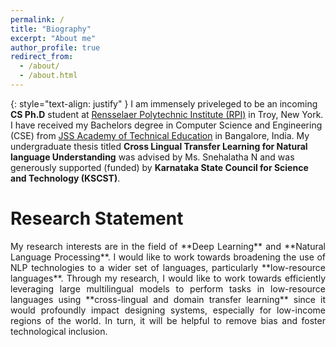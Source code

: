 ```yaml
---
permalink: /
title: "Biography"
excerpt: "About me"
author_profile: true
redirect_from: 
  - /about/
  - /about.html
---
```

{: style="text-align: justify" }
I am immensely priveleged to be an incoming **CS Ph.D** student at [Rensselaer Polytechnic Institute (RPI)](https://rpi.edu/) in Troy, New York. I have received my Bachelors degree in Computer Science and Engineering (CSE) from [JSS Academy of Technical Education](https://jssateb.ac.in/) in Bangalore, India. My undergraduate thesis titled **Cross Lingual Transfer Learning for Natural language Understanding** was advised by Ms. Snehalatha N and was generously supported (funded) by **Karnataka State Council for Science and Technology (KSCST)**.<br> 


Research Statement
======
<div style="text-align: justify">
My research interests are in the field of **Deep Learning** and **Natural Language Processing**. I would like to work towards broadening the use of NLP technologies to a wider set of languages, particularly **low-resource languages**. Through my research, I would like to work towards efficiently leveraging large multilingual models to perform tasks in low-resource languages using **cross-lingual and domain transfer learning** since it would profoundly impact designing systems, especially for low-income regions of the world. In turn, it will be helpful to remove bias and foster technological inclusion. 
</div>

